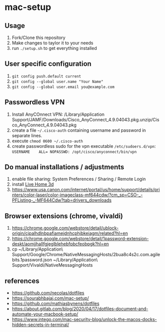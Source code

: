 # mac-setup

## Usage
1. Fork/Clone this repository
1. Make changes to taylor it to your needs
1. run `./setup.sh` to get everything installed

## User specific configuration

1. `git config push.default current`
1. `git config --global user.name "Your Name"`
1. `git config --global user.email you@example.com`

## Passwordless VPN
1. Install AnyCOnnect VPN: /Library/Application Support/JAMF/Downloads/Cisco_AnyConnect_4.9.04043.pkg.unzip/Cisco_AnyConnect_4.9.04043.pkg
1. create a file `~/.cisco-auth` containing username and password in separate lines.
1. execute `chmod 0600 ~/.cisco-auth`
1. create passwordless sudo for the vpn executable `/etc/sudoers.d/vpn`:
        `USERNAME    ALL= NOPASSWD: /opt/cisco/anyconnect/bin/vpn`

## Do manual installations / adjustments
1. enable file sharing: System Preferences / Sharing / Remote Login
1. install [Live Home 3d](http://belightsoft.s3.amazonaws.com/basket/LiveHome3DPro.dmg)
1. https://www.usa.canon.com/internet/portal/us/home/support/details/printers/color-laser/color-imageclass-mf644cdw/?cm_sp=CSO-_-PFListing-_-MF644Cdw?tab=drivers_downloads

## Browser extensions (chrome, vivaldi)
1. https://chrome.google.com/webstore/detail/ublock-origin/cjpalhdlnbpafiamejdnhcphjbkeiagm/related?hl=en
1. https://chrome.google.com/webstore/detail/1password-extension-deskt/aomjjhallfgjeglblehebfpbcfeobpgk?hl=en
1. cp ~/Library/Application\ Support/Google/Chrome/NativeMessagingHosts/2bua8c4s2c.com.agilebits.1password.json ~/Library/Application\ Support/Vivaldi/NativeMessagingHosts

## references
* https://github.com/necolas/dotfiles
* https://sourabhbajaj.com/mac-setup/
* https://github.com/mathiasbynens/dotfiles
* https://about.gitlab.com/blog/2020/04/17/dotfiles-document-and-automate-your-macbook-setup/
* https://www.intego.com/mac-security-blog/unlock-the-macos-docks-hidden-secrets-in-terminal/
